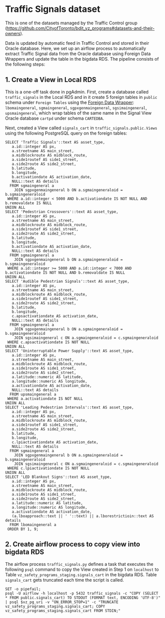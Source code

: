 ﻿# Traffic Signals dataset

This is one of the datasets managed by the Traffic Control group (https://github.com/CityofToronto/bdit_vz_programs#datasets-and-their-owners).  

Data is updated by automatic feed in Traffic Control and stored in their Oracle database. Here, we set up an airflow process to automatically extract Traffic Signal data from the Oracle database using Foreign Data Wrappers and update the table in the bigdata RDS. The pipeline consists of the following steps:  

## 1. Create a View in Local RDS  
This is a one-off task done in pgAdmin. First, create a database called `traffic_signals` in the Local RDS and in it create 5 foreign tables in `public` schema under `Foreign Tables` using the [Foreign Data Wrapper](#https://github.com/CityofToronto/bdit_team_wiki/wiki/Automating-Stuff#Foreign-Data-Wrapper-for-Oracle-tables-in-Linux): `lbomaingeneral`, `sgmaingeneral`, `sgpxgenmaingeneral`, `sgsimaingeneral`, `upsmaingeneral`, which wrap tables of the same name in the Signal View Oracle database `cartpd` under schema `CARTEDBA`.    

Next, created a View called `signals_cart` in `traffic_signals.public.Views` using the following PostgreSQL query on the foreign tables:  

```
SELECT 'Traffic Signals'::text AS asset_type,
   a.id::integer AS px,
   a.streetname AS main_street,
   a.midblockroute AS midblock_route,
   a.side1routef AS side1_street,
   a.side2route AS side2_street,
   b.latitude,
   b.longitude,
   b.activationdate AS activation_date,
   NULL::text AS details
  FROM sgmaingeneral a
    JOIN sgpxgenmaingeneral b ON a.sgmaingeneraloid = b.sgmaingeneraloid
 WHERE a.id::integer < 5000 AND b.activationdate IS NOT NULL AND b.removaldate IS NULL
UNION ALL
SELECT 'Pedestrian Crossovers'::text AS asset_type,
   a.id::integer AS px,
   a.streetname AS main_street,
   a.midblockroute AS midblock_route,
   a.side1routef AS side1_street,
   a.side2route AS side2_street,
   b.latitude,
   b.longitude,
   b.activationdate AS activation_date,
   NULL::text AS details
  FROM sgmaingeneral a
    JOIN sgpxgenmaingeneral b ON a.sgmaingeneraloid = b.sgmaingeneraloid
 WHERE a.id::integer >= 5000 AND a.id::integer < 7000 AND b.activationdate IS NOT NULL AND b.removaldate IS NULL
UNION ALL
SELECT 'Audible Pedestrian Signals'::text AS asset_type,
   a.id::integer AS px,
   a.streetname AS main_street,
   a.midblockroute AS midblock_route,
   a.side1routef AS side1_street,
   a.side2route AS side2_street,
   b.latitude,
   b.longitude,
   c.apsactivationdate AS activation_date,
   NULL::text AS details
  FROM sgmaingeneral a
    JOIN sgpxgenmaingeneral b ON a.sgmaingeneraloid = b.sgmaingeneraloid
    JOIN sgsimaingeneral c ON a.sgmaingeneraloid = c.sgmaingeneraloid
 WHERE c.apsactivationdate IS NOT NULL
UNION ALL
SELECT 'Uninterruptable Power Supply'::text AS asset_type,
   a.id::integer AS px,
   a.streetname AS main_street,
   a.midblockroute AS midblock_route,
   a.side1route AS side1_street,
   a.side2route AS side2_street,
   a.latitude::numeric AS latitude,
   a.longitude::numeric AS longitude,
   a.activationdate AS activation_date,
   NULL::text AS details
  FROM upsmaingeneral a
 WHERE a.activationdate IS NOT NULL
UNION ALL
SELECT 'Leading Pedestrian Intervals'::text AS asset_type,
   a.id::integer AS px,
   a.streetname AS main_street,
   a.midblockroute AS midblock_route,
   a.side1routef AS side1_street,
   a.side2route AS side2_street,
   b.latitude,
   b.longitude,
   c.lpiactivationdate AS activation_date,
   NULL::text AS details
  FROM sgmaingeneral a
    JOIN sgpxgenmaingeneral b ON a.sgmaingeneraloid = b.sgmaingeneraloid
    JOIN sgsimaingeneral c ON a.sgmaingeneraloid = c.sgmaingeneraloid
 WHERE c.lpiactivationdate IS NOT NULL
UNION ALL
SELECT 'LED Blankout Signs'::text AS asset_type,
   a.id::integer AS px,
   a.streetname AS main_street,
   a.midblockroute AS midblock_route,
   a.side1route AS side1_street,
   a.side2route AS side2_street,
   a.latitude::numeric AS latitude,
   a.longitude::numeric AS longitude,
   a.activationdate AS activation_date,
   (a.lboapproach::text || ' '::text) || a.lborestrictioin::text AS details
  FROM lbomaingeneral a
 ORDER BY 1, 9;
```

## 2. Create airflow process to copy view into bigdata RDS  
The airflow process `traffic_signals.py` defines a task that executes the following `psql` command to copy the View created in Step 1 on `localhost` to Table `vz_safety_programs_staging.signals_cart` in the bigdata RDS. Table `signals_cart` gets truncated each time the script is called.  

```
SET -o pipefail;
psql -U airflow -h localhost -p 5432 traffic_signals -c "COPY (SELECT * FROM public.signals_cart) TO STDOUT (FORMAT text, ENCODING 'UTF-8')" | psql $vz_pg_uri -v "ON_ERROR_STOP=1" -c "TRUNCATE vz_safety_programs_staging.signals_cart; COPY vz_safety_programs_staging.signals_cart FROM STDIN;"
```

